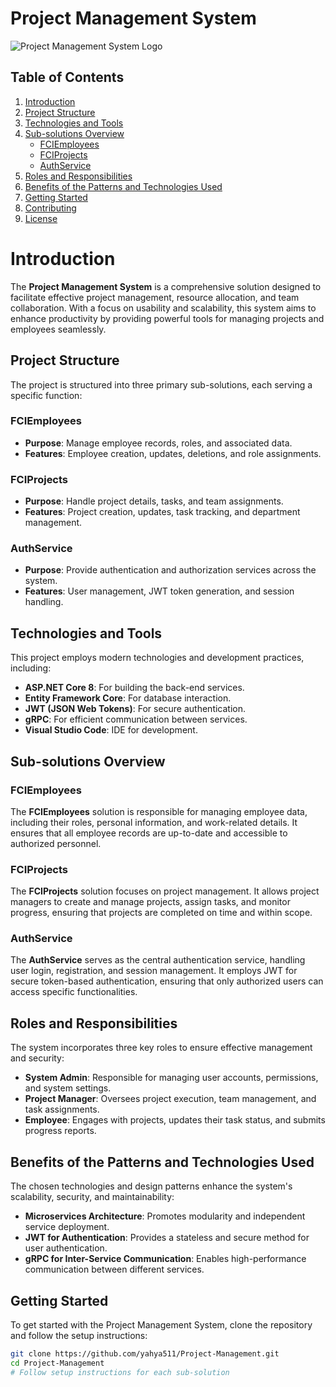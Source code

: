 # Project Management System

![Project Management System Logo](https://via.placeholder.com/600x200.png?text=Project+Management+System)

## Table of Contents

1. [Introduction](#introduction)
2. [Project Structure](#project-structure)
3. [Technologies and Tools](#technologies-and-tools)
4. [Sub-solutions Overview](#sub-solutions-overview)
   - [FCIEmployees](#fciemployees)
   - [FCIProjects](#fciprojects)
   - [AuthService](#authservice)
5. [Roles and Responsibilities](#roles-and-responsibilities)
6. [Benefits of the Patterns and Technologies Used](#benefits-of-the-patterns-and-technologies-used)
7. [Getting Started](#getting-started)
8. [Contributing](#contributing)
9. [License](#license)

# Introduction

The **Project Management System** is a comprehensive solution designed to facilitate effective project management, resource allocation, and team collaboration. With a focus on usability and scalability, this system aims to enhance productivity by providing powerful tools for managing projects and employees seamlessly.

## Project Structure

The project is structured into three primary sub-solutions, each serving a specific function:


### FCIEmployees
- **Purpose**: Manage employee records, roles, and associated data.
- **Features**: Employee creation, updates, deletions, and role assignments.

### FCIProjects
- **Purpose**: Handle project details, tasks, and team assignments.
- **Features**: Project creation, updates, task tracking, and department management.

### AuthService
- **Purpose**: Provide authentication and authorization services across the system.
- **Features**: User management, JWT token generation, and session handling.

## Technologies and Tools

This project employs modern technologies and development practices, including:

- **ASP.NET Core 8**: For building the back-end services.
- **Entity Framework Core**: For database interaction.
- **JWT (JSON Web Tokens)**: For secure authentication.
- **gRPC**: For efficient communication between services.
- **Visual Studio Code**: IDE for development.

## Sub-solutions Overview

### FCIEmployees

The **FCIEmployees** solution is responsible for managing employee data, including their roles, personal information, and work-related details. It ensures that all employee records are up-to-date and accessible to authorized personnel.

### FCIProjects

The **FCIProjects** solution focuses on project management. It allows project managers to create and manage projects, assign tasks, and monitor progress, ensuring that projects are completed on time and within scope.

### AuthService

The **AuthService** serves as the central authentication service, handling user login, registration, and session management. It employs JWT for secure token-based authentication, ensuring that only authorized users can access specific functionalities.

## Roles and Responsibilities

The system incorporates three key roles to ensure effective management and security:

- **System Admin**: Responsible for managing user accounts, permissions, and system settings.
- **Project Manager**: Oversees project execution, team management, and task assignments.
- **Employee**: Engages with projects, updates their task status, and submits progress reports.

## Benefits of the Patterns and Technologies Used

The chosen technologies and design patterns enhance the system's scalability, security, and maintainability:

- **Microservices Architecture**: Promotes modularity and independent service deployment.
- **JWT for Authentication**: Provides a stateless and secure method for user authentication.
- **gRPC for Inter-Service Communication**: Enables high-performance communication between different services.

## Getting Started

To get started with the Project Management System, clone the repository and follow the setup instructions:

```bash
git clone https://github.com/yahya511/Project-Management.git
cd Project-Management
# Follow setup instructions for each sub-solution




